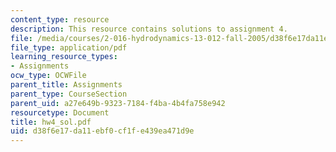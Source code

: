```yaml
---
content_type: resource
description: This resource contains solutions to assignment 4.
file: /media/courses/2-016-hydrodynamics-13-012-fall-2005/d38f6e17da11ebf0cf1fe439ea471d9e_hw4_sol.pdf
file_type: application/pdf
learning_resource_types:
- Assignments
ocw_type: OCWFile
parent_title: Assignments
parent_type: CourseSection
parent_uid: a27e649b-9323-7184-f4ba-4b4fa758e942
resourcetype: Document
title: hw4_sol.pdf
uid: d38f6e17-da11-ebf0-cf1f-e439ea471d9e
---
```

